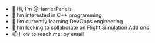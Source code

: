 - 👋 Hi, I’m @HarrierPanels
- 👀 I’m interested in C++ programming
- 🌱 I’m currently learning DevOpps engineering
- 💞️ I’m looking to collaborate on Flight Simulation Add ons
- 📫 How to reach me: by email

<!---
HarrierPanels/HarrierPanels is a ✨ special ✨ repository because its `README.md` (this file) appears on your GitHub profile.
You can click the Preview link to take a look at your changes.
--->

